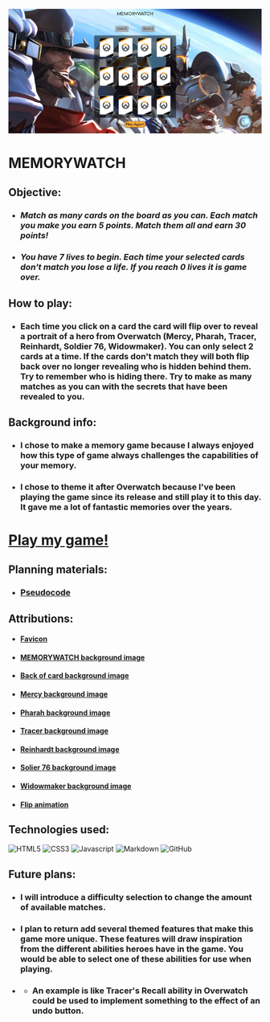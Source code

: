 ![Screenshot of MEMORYWATCH](./images/game-screenshot/memorywatch-screenshot.png)

# **MEMORYWATCH**

## Objective:

* ### *Match as many cards on the board as you can. Each match you make you earn 5 points. Match them all and earn 30 points!*
* ### *You have 7 lives to begin. Each time your selected cards don't match you lose a life. If you reach 0 lives it is game over.*

## How to play:

* ### Each time you click on a card the card will flip over to reveal a portrait of a hero from Overwatch (Mercy, Pharah, Tracer, Reinhardt, Soldier 76, Widowmaker). You can only select 2 cards at a time. If the cards don't match they will both flip back over no longer revealing who is hidden behind them. Try to remember who is hiding there. Try to make as many matches as you can with the secrets that have been revealed to you.

## Background info:

* ### I chose to make a memory game because I always enjoyed how this type of game always challenges the capabilities of your memory. 
* ### I chose to theme it after Overwatch because I've been playing the game since its release and still play it to this day. It gave me a lot of fantastic memories over the years.



# **[Play my game!](https://aallen417.github.io/concentration-memory-game/)**

## Planning materials:

* ### [Pseudocode](https://docs.google.com/document/d/1DyPL6mEXw6C_zFAIIFVZbJvddkCSplMSBNN0b_4Guy0/edit)

## Attributions:

* #### [Favicon](https://upload.wikimedia.org/wikipedia/commons/thumb/5/55/Overwatch_circle_logo.svg/600px-Overwatch_circle_logo.svg.png)
* #### [MEMORYWATCH background image](https://wallpapers.com/images/hd/best-overwatch-background-2560-x-1440-hwnui2e8f9nf777f.jpg)
* #### [Back of card background image](https://images-wixmp-ed30a86b8c4ca887773594c2.wixmp.com/f/40dc7f18-cc08-4f2c-ad67-643cec238f62/dcs0kk6-c6fc8bfc-d0f4-4c0f-8d4b-7ea96e9e585d.png?token=eyJ0eXAiOiJKV1QiLCJhbGciOiJIUzI1NiJ9.eyJzdWIiOiJ1cm46YXBwOjdlMGQxODg5ODIyNjQzNzNhNWYwZDQxNWVhMGQyNmUwIiwiaXNzIjoidXJuOmFwcDo3ZTBkMTg4OTgyMjY0MzczYTVmMGQ0MTVlYTBkMjZlMCIsIm9iaiI6W1t7InBhdGgiOiJcL2ZcLzQwZGM3ZjE4LWNjMDgtNGYyYy1hZDY3LTY0M2NlYzIzOGY2MlwvZGNzMGtrNi1jNmZjOGJmYy1kMGY0LTRjMGYtOGQ0Yi03ZWE5NmU5ZTU4NWQucG5nIn1dXSwiYXVkIjpbInVybjpzZXJ2aWNlOmZpbGUuZG93bmxvYWQiXX0.ZJttbsm2N6qokJ6SqcXQnAkKmnvW2TtOfPF6IP6F5ao)
* #### [Mercy background image](https://d15f34w2p8l1cc.cloudfront.net/overwatch/2508ddd39a178d5f6ae993ab43eeb3e7961e5a54a9507e6ae347381193f28943.png)
* #### [Pharah background image](https://d15f34w2p8l1cc.cloudfront.net/overwatch/f8261595eca3e43e3b37cadb8161902cc416e38b7e0caa855f4555001156d814.png)
* #### [Tracer background image](https://d15f34w2p8l1cc.cloudfront.net/overwatch/a66413200e934da19540afac965cfe8a2de4ada593d9a52d53108bb28e8bbc9c.png)
* #### [Reinhardt background image](https://d15f34w2p8l1cc.cloudfront.net/overwatch/490d2f79f8547d6e364306af60c8184fb8024b8e55809e4cc501126109981a65.png)
* #### [Solier 76 background image](https://d15f34w2p8l1cc.cloudfront.net/overwatch/20b4ef00ed05d6dba75df228241ed528df7b6c9556f04c8070bad1e2f89e0ff5.png)
* #### [Widowmaker background image](https://d15f34w2p8l1cc.cloudfront.net/overwatch/a714f1cb33cc91c6b5b3e89ffe7e325b99e7c89cc8e8feced594f81305147efe.png)
* #### [Flip animation](https://animate.style/)

## Technologies used:
![HTML5](https://img.shields.io/badge/HTML5-E34F26?style=for-the-badge&logo=html5&logoColor=white) ![CSS3](https://img.shields.io/badge/CSS3-1572B6?style=for-the-badge&logo=css3&logoColor=white) ![Javascript](https://img.shields.io/badge/JavaScript-323330?style=for-the-badge&logo=javascript&logoColor=F7DF1E) ![Markdown](https://img.shields.io/badge/Markdown-000000?style=for-the-badge&logo=markdown&logoColor=white) ![GitHub](https://img.shields.io/badge/GitHub-100000?style=for-the-badge&logo=github&logoColor=white)

## Future plans:

* ### I will introduce a difficulty selection to change the amount of available matches.
* ### I plan to return add several themed features that make this game more unique. These features will draw inspiration from the different abilities heroes have in the game. You would be able to select one of these abilities for use when playing.
* * ### An example is like Tracer's Recall ability in Overwatch could be used to implement something to the effect of an undo button.
